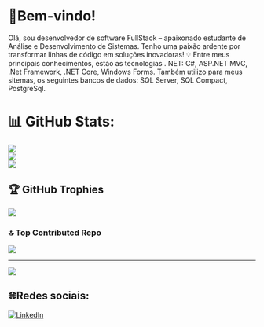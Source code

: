 # 💫Bem-vindo!
Olá, sou desenvolvedor de software FullStack – apaixonado estudante de Análise e Desenvolvimento de Sistemas. Tenho uma paixão ardente por transformar linhas de código em soluções inovadoras! 💡 Entre meus principais conhecimentos, estão as tecnologias . NET: C#, ASP.NET MVC, .Net Framework, .NET Core, Windows Forms. Também utilizo para meus sitemas, os seguintes bancos de dados: SQL Server, SQL Compact, PostgreSql. 
# 📊 GitHub Stats:
![](https://github-readme-stats.vercel.app/api?username=EduRamoss3&theme=midnight-purple&hide_border=false&include_all_commits=true&count_private=true)<br/>
![](https://github-readme-streak-stats.herokuapp.com/?user=EduRamoss3&theme=midnight-purple&hide_border=false)<br/>
![](https://github-readme-stats.vercel.app/api/top-langs/?username=EduRamoss3&theme=midnight-purple&hide_border=false&include_all_commits=true&count_private=true&layout=compact)

## 🏆 GitHub Trophies
![](https://github-profile-trophy.vercel.app/?username=EduRamoss3&theme=defaultl&no-frame=false&no-bg=true&margin-w=4&color=black)

### 🔝 Top Contributed Repo
![](https://github-contributor-stats.vercel.app/api?username=EduRamoss3&limit=5&theme=dark&combine_all_yearly_contributions=true)

---
[![](https://visitcount.itsvg.in/api?id=EduRamoss3a&icon=6&color=6)](https://visitcount.itsvg.in)
## 🌐Redes sociais:
[![LinkedIn](https://img.shields.io/badge/LinkedIn-%230077B5.svg?logo=linkedin&logoColor=white)](https://linkedin.com/in/vinícius-yoda-silva/) 
<!-- Proudly created with GPRM ( https://gprm.itsvg.in ) -->
